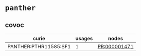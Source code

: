 # `panther`

## covoc

| curie                 |   usages | nodes                                                       |
|-----------------------|----------|-------------------------------------------------------------|
| PANTHER:PTHR11585:SF1 |        1 | [PR:000001471](http://purl.obolibrary.org/obo/PR_000001471) |

